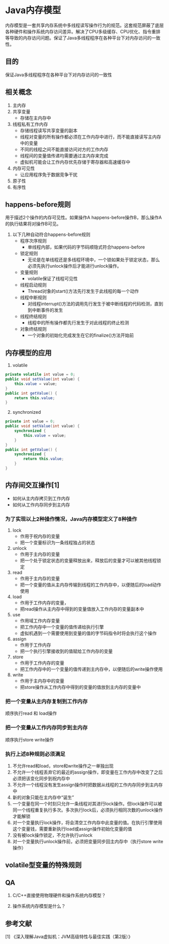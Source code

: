 # Java内存模型
内存模型是一套共享内存系统中多线程读写操作行为的规范。这套规范屏蔽了底层各种硬件和操作系统内存访问差异。解决了CPU多级缓存、CPU优化、指令重排等导致的内存访问问题。保证了Java多线程程序在各种平台下对内存访问的一致性。

## 目的
保证Java多线程程序在各种平台下对内存访问的一致性

## 相关概念
1. 主内存
2. 共享变量
   - 存储在主内存中
3. 线程私有工作内存
   - 存储线程读写共享变量的副本
   - 线程对变量的所有操作都必须在工作内存中进行，而不能直接读写主内存中的变量
   - 不同的线程之间不能直接访问对方的工作内存
   - 线程间的变量值传递均需要通过主内存来完成
   - 虚拟机可能会让工作内存优先存储于寄存器和高速缓存中
4. 内存可见性
   - 让应用程序免于数据竞争干扰
5. 原子性
6. 有序性

## happens-before规则
用于描述2个操作的内存可见性。如果操作A happens-before操作B，那么操作A的执行结果将对操作B可见。

1. 以下几种自动符合happens-before规则
   - 程序次序规则
     - 单线程内部，如果代码的字节码顺隐式符合happens-before
   - 锁定规则
     - 无论是在单线程还是多线程环境中，一个锁如果处于锁定状态，那么必须先执行unlock操作后才能进行unlock操作。
   - 变量规则
     - volatile保证了线程可见性
   - 线程启动规则
     - Thread对象的start()方法先行发生于此线程的每一个动作
   - 线程中断规则
     - 对线程interrupt()方法的调用先行发生于被中断线程的代码检测，直到到中断事件的发生
   - 线程终结规则
     - 线程中的所有操作都先行发生于对此线程的终止检测
   - 对象终结规则
     - 一个对象的初始化完成发生在它的finalize()方法开始前

## 内存模型的应用
1. volatile
``` Java
private volatile int value = 0;
public void setValue(int value) {
    this.value = value;
}
public int getValue() {
    return this.value;
}
```

2. synchronized
``` Java
private int value = 0;
public void setValue(int value) {
    synchronized {
        this.value = value;
    }
}
public int getValue() {
    synchronized {
        return this.value;
    }
}
```

## 内存间交互操作[1]
- 如何从主内存拷贝到工作内存
- 如何从工作内存同步到主内存
### 为了实现以上2种操作情况，Java内存模型定义了8种操作
1. lock
   - 作用于祝内存的变量
   - 把一个变量标识为一条线程独占的状态
2. unlock
   - 作用于主内存的变量
   - 把一个处于锁定状态的变量释放出来，释放后的变量才可以被其他线程锁定
3. read
   - 作用于主内存的变量
   - 把一个变量的值从主内存传输到线程的工作内存中，以便随后的load动作使用
4. load
   - 作用于工作内存的变量，
   - 把read操作从主内存中得到的变量值放入工作内存的变量副本中
5. use
   - 作用域工作内存变量
   - 把工作内存中一个变量的值传递给执行引擎
   - 虚拟机遇到一个需要使用到变量的值的字节码指令时将会执行这个操作
6. assign
   - 作用于工作内存
   - 把一个执行引擎接收到的值赋给工作内存的变量
7. store
   - 作用于工作内存的变量
   - 把工作内存中的一个变量的值传递到主内存中，以便随后的write操作使用
8. write
   - 作用于主内存中的变量
   - 把store操作从工作内存中得到的变量的值放到主内存的变量中
### 把一个变量从主内存复制到工作内存
顺序执行read 和 load操作
### 把一个变量从工作内存同步到主内存
顺序执行store write操作

### 执行上述8种规则必须满足
1. 不允许read和load，store和write操作之一单独出现
2. 不允许一个线程丢弃它的最近的assign操作，即变量在工作内存中改变了之后必须把该变化同步到祝内存中
3. 不允许一个线程没有发生assign操作时把数据从线程的工作内存同步到主内存中
4. 新的对象只能在主内存中“诞生”
5. 一个变量在同一个时刻只允许一条线程对其进行lock操作。但lock操作可以被同一个线程重复执行多次。多次执行lock后，必须执行相同次数的unlock操作才能解锁
6. 对一个变量执行lock操作，将会清空工作内存中此变量的值。在执行引擎使用这个变量钱，需要重新执行load或assign操作初始化变量的值
7. 没有被lock操作锁定，不允许执行unlock
8. 对一个变量执行unlock操作前，必须把变量同步回主内存中（执行store write操作）

## volatile型变量的特殊规则


## QA
1. C/C++直接使用物理硬件和操作系统内存模型？

2. 操作系统内存模型是什么？


## 参考文献
[1] 《深入理解Java虚拟机：JVM高级特性与最佳实践（第2版）》